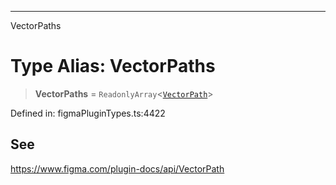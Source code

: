 ---

VectorPaths

# Type Alias: VectorPaths

> **VectorPaths** = `ReadonlyArray`\<[`VectorPath`](../interfaces/VectorPath.md)\>

Defined in: figmaPluginTypes.ts:4422

## See

https://www.figma.com/plugin-docs/api/VectorPath
